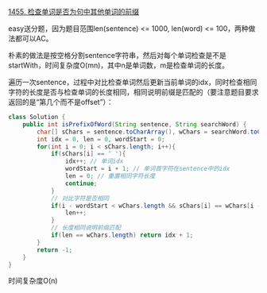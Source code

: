 [1455. 检查单词是否为句中其他单词的前缀](https://leetcode.cn/problems/check-if-a-word-occurs-as-a-prefix-of-any-word-in-a-sentence/)

easy送分题，因为题目范围len(sentence) <= 1000, len(word) <= 100，两种做法都可以AC。

朴素的做法是按空格分割sentence字符串，然后对每个单词检查是不是startWith，时间复杂度O(mn)，其中n是单词数，m是检查单词的长度。


遍历一次sentence，过程中对比检查单词然后更新当前单词的idx，同时检查相同字符的长度是否与检查单词的长度相同，相同说明前缀是匹配的（要注意题目要求返回的是“第几个而不是offset”）：

```java
class Solution {
    public int isPrefixOfWord(String sentence, String searchWord) {
        char[] sChars = sentence.toCharArray(), wChars = searchWord.toCharArray();
        int idx = 0, len = 0, wordStart = 0;
        for(int i = 0; i < sChars.length; i++){
            if(sChars[i] == ' '){
                idx++; // 单词idx
                wordStart = i + 1; // 单词首字符在sentence中的idx
                len = 0; // 重置相同字符长度
                continue;
            }
            // 对比字符是否相同
            if(i - wordStart < wChars.length && sChars[i] == wChars[i - wordStart]){
                len++;
            }
            // 长度相同说明前缀匹配
            if(len == wChars.length) return idx + 1;
        }
        return -1;
    }
}
```

时间复杂度O(n)
